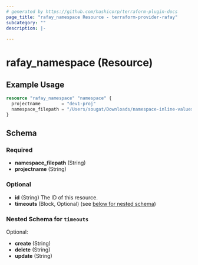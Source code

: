 ```yaml
---
# generated by https://github.com/hashicorp/terraform-plugin-docs
page_title: "rafay_namespace Resource - terraform-provider-rafay"
subcategory: ""
description: |-
  
---
```


# rafay_namespace (Resource)



## Example Usage

```terraform
resource "rafay_namespace" "namespace" {
  projectname        = "dev1-proj"
  namespace_filepath = "/Users/sougat/Downloads/namespace-inline-values.yaml"
}
```

<!-- schema generated by tfplugindocs -->
## Schema

### Required

- **namespace_filepath** (String)
- **projectname** (String)

### Optional

- **id** (String) The ID of this resource.
- **timeouts** (Block, Optional) (see [below for nested schema](#nestedblock--timeouts))

<a id="nestedblock--timeouts"></a>
### Nested Schema for `timeouts`

Optional:

- **create** (String)
- **delete** (String)
- **update** (String)


